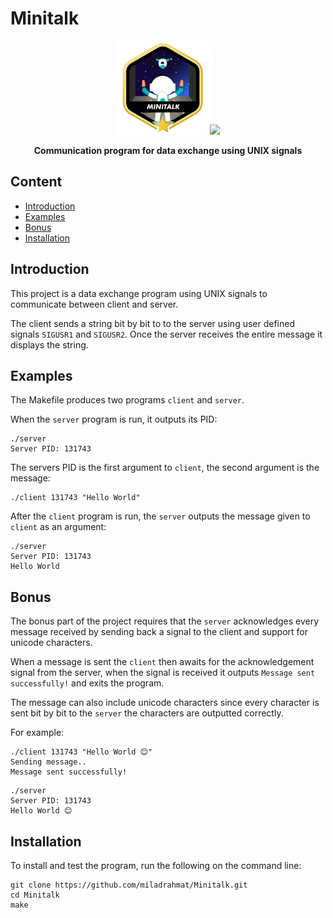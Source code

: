 # Minitalk
<p align="center">
<img src="https://github.com/miladrahmat/42-badges/blob/master/badges/minitalkm.png"><img width=144 src="https://github.com/user-attachments/assets/65bdd92b-d5ab-4adb-b86c-fde82061d1ab">
</p>
<p align="center">
<b>Communication program for data exchange using UNIX signals</b>

## Content

- [Introduction](#introduction)
- [Examples](#examples)
- [Bonus](#bonus)
- [Installation](#installation)

## Introduction

This project is a data exchange program using UNIX signals to communicate between client and server.

The client sends a string bit by bit to to the server using user defined signals `SIGUSR1` and `SIGUSR2`. Once the server receives the entire message it displays the string.

## Examples

The Makefile produces two programs `client` and `server`.

When the `server` program is run, it outputs its PID:
```
./server
Server PID: 131743
```
The servers PID is the first argument to `client`, the second argument is the message:
```
./client 131743 "Hello World"
```
After the `client` program is run, the `server` outputs the message given to `client` as an argument:
```
./server
Server PID: 131743
Hello World
```

## Bonus

The bonus part of the project requires that the `server` acknowledges every message received by sending back a signal to the
client and support for unicode characters.

When a message is sent the `client` then awaits for the acknowledgement signal from the server, when the signal is received it outputs `Message sent successfully!` and exits the program.

The message can also include unicode characters since every character is sent bit by bit to the `server` the characters are outputted correctly.

For example:
```
./client 131743 "Hello World 😊"
Sending message..
Message sent successfully!
```
```
./server
Server PID: 131743
Hello World 😊
```

## Installation

To install and test the program, run the following on the command line:
```
git clone https://github.com/miladrahmat/Minitalk.git
cd Minitalk
make
```

